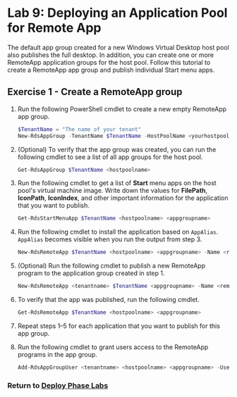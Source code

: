 # Lab 9: Deploying an Application Pool for Remote App

The default app group created for a new Windows Virtual Desktop host pool also publishes the full desktop. In addition, you can create one or more RemoteApp application groups for the host pool. Follow this tutorial to create a RemoteApp app group and publish individual Start menu apps.

## Exercise 1 - Create a RemoteApp group

1. Run the following PowerShell cmdlet to create a new empty RemoteApp app group.

   ```powershell
   $TenantName = "The name of your tenant"
   New-RdsAppGroup -TenantName $TenantName -HostPoolName <yourhostpool> -Name RemoteApp
   ```

2. (Optional) To verify that the app group was created, you can run the following cmdlet to see a list of all app groups for the host pool.

   ```powershell
   Get-RdsAppGroup $TenantName <hostpoolname>
   ```

3. Run the following cmdlet to get a list of **Start** menu apps on the host pool's virtual machine image. Write down the values for **FilePath**, **IconPath**, **IconIndex**, and other important information for the application that you want to publish.

   ```powershell
   Get-RdsStartMenuApp $TenantName <hostpoolname> <appgroupname>
   ```

4. Run the following cmdlet to install the application based on `AppAlias`. `AppAlias` becomes visible when you run the output from step 3.

   ```powershell
   New-RdsRemoteApp $TenantName <hostpoolname> <appgroupname> -Name <remoteappname> -AppAlias <appalias>
   ```

5. (Optional) Run the following cmdlet to publish a new RemoteApp program to the application group created in step 1.

   ```powershell
   New-RdsRemoteApp <tenantname> $TenantName <appgroupname> -Name <remoteappname> -Filepath <filepath>  -IconPath <iconpath> -IconIndex <iconindex>
   ```

6. To verify that the app was published, run the following cmdlet.

   ```powershell
   Get-RdsRemoteApp $TenantName <hostpoolname> <appgroupname>
   ```

7. Repeat steps 1–5 for each application that you want to publish for this app group.
8. Run the following cmdlet to grant users access to the RemoteApp programs in the app group.

   ```powershell
   Add-RdsAppGroupUser <tenantname> <hostpoolname> <appgroupname> -UserPrincipalName <userupn>
   ```

### Return to [Deploy Phase Labs](deploy.md)
